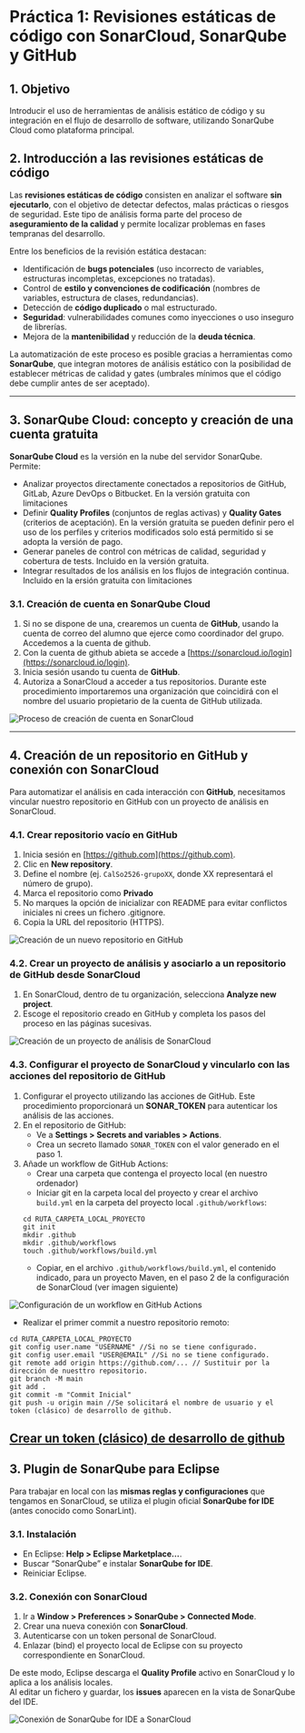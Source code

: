 # Práctica 1: Revisiones estáticas de código con SonarCloud, SonarQube y GitHub
## 1. Objetivo
Introducir el uso de herramientas de análisis estático de código y su integración en el flujo de desarrollo de software, utilizando SonarQube Cloud como plataforma principal.

## 2. Introducción a las revisiones estáticas de código
Las **revisiones estáticas de código** consisten en analizar el software **sin ejecutarlo**, con el objetivo de detectar defectos, malas prácticas o riesgos de seguridad. Este tipo de análisis forma parte del proceso de **aseguramiento de la calidad** y permite localizar problemas en fases tempranas del desarrollo.

Entre los beneficios de la revisión estática destacan:
- Identificación de **bugs potenciales** (uso incorrecto de variables, estructuras incompletas, excepciones no tratadas).
- Control de **estilo y convenciones de codificación** (nombres de variables, estructura de clases, redundancias).
- Detección de **código duplicado** o mal estructurado.
- **Seguridad**: vulnerabilidades comunes como inyecciones o uso inseguro de librerías.
- Mejora de la **mantenibilidad** y reducción de la **deuda técnica**.

La automatización de este proceso es posible gracias a herramientas como **SonarQube**, que integran motores de análisis estático con la posibilidad de establecer métricas de calidad y gates (umbrales mínimos que el código debe cumplir antes de ser aceptado).

---

## 3. SonarQube Cloud: concepto y creación de una cuenta gratuita
**SonarQube Cloud** es la versión en la nube del servidor SonarQube. Permite:
- Analizar proyectos directamente conectados a repositorios de GitHub, GitLab, Azure DevOps o Bitbucket. En la versión gratuita con limitaciones
- Definir **Quality Profiles** (conjuntos de reglas activas) y **Quality Gates** (criterios de aceptación). En la versión gratuita se pueden definir pero el uso de los perfiles y criterios modificados solo está permitido si se adopta la versión de pago.
- Generar paneles de control con métricas de calidad, seguridad y cobertura de tests. Incluido en la versión gratuita.
- Integrar resultados de los análisis en los flujos de integración continua. Incluido en la ersión gratuita con limitaciones

### 3.1. Creación de cuenta en SonarQube Cloud
1. Si no se dispone de una, crearemos un cuenta de **GitHub**, usando la cuenta de correo del alumno que ejerce como coordinador del grupo. Accedemos a la cuenta de github. 
2. Con la cuenta de github abieta se accede a [https://sonarcloud.io/login](https://sonarcloud.io/login).  
3. Inicia sesión usando tu cuenta de **GitHub**.  
4. Autoriza a SonarCloud a acceder a tus repositorios. Durante este procedimiento importaremos una organización que coincidirá con el nombre del usuario propietario de la cuenta de GitHub utilizada.

![Proceso de creación de cuenta en SonarCloud](imagenes/01_practica_01.png)

---

## 4. Creación de un repositorio en GitHub y conexión con SonarCloud
Para automatizar el análisis en cada interacción con **GitHub**, necesitamos vincular nuestro repositorio en GitHub con un proyecto de análisis en SonarCloud.

### 4.1. Crear repositorio vacío en GitHub
1. Inicia sesión en [https://github.com](https://github.com).  
2. Clic en **New repository**.  
3. Define el nombre (ej. `CalSo2526-grupoXX`, donde XX representará el número de grupo).
4. Marca el repositorio como **Privado**  
5. No marques la opción de inicializar con README para evitar conflictos iniciales ni crees un fichero .gitignore.  
6. Copia la URL del repositorio (HTTPS).

![Creación de un nuevo repositorio en GitHub](imagenes/02_practica_01.png)

### 4.2. Crear un proyecto de análisis y asociarlo a un repositorio de GitHub desde SonarCloud
1. En SonarCloud, dentro de tu organización, selecciona **Analyze new project**.  
2. Escoge el repositorio creado en GitHub y completa los pasos del proceso en las páginas sucesivas.  

![Creación de un proyecto de análisis de SonarCloud](imagenes/03_practica_01.png)


### 4.3. Configurar el proyecto de SonarCloud y vincularlo con las acciones del repositorio de GitHub
1. Configurar el proyecto utilizando las acciones de GitHub. Este procedimiento proporcionará un **SONAR_TOKEN** para autenticar los análisis de las acciones.  
2. En el repositorio de GitHub:
   - Ve a **Settings > Secrets and variables > Actions**.
   - Crea un secreto llamado `SONAR_TOKEN` con el valor generado en el paso 1.
5. Añade un workflow de GitHub Actions:
   - Crear una carpeta que contenga el proyecto local (en nuestro ordenador)
   - Iniciar git en la carpeta local del proyecto y crear el archivo `build.yml` en la carpeta del proyecto local `.github/workflows`:
   ```shell
   cd RUTA_CARPETA_LOCAL_PROYECTO
   git init
   mkdir .github
   mkdir .github/workflows
   touch .github/workflows/build.yml
   ```
   - Copiar, en el archivo `.github/workflows/build.yml`, el contenido indicado, para un proyecto Maven, en el paso 2 de la configuración de SonarCloud (ver imagen siguiente)

  ![Configuración de un workflow en GitHub Actions](imagenes/04_practica_01.png)

  - Realizar el primer commit a nuestro repositorio remoto:
   ```shell
   cd RUTA_CARPETA_LOCAL_PROYECTO
   git config user.name "USERNAME" //Si no se tiene configurado.
   git config user.email "USER@EMAIL" //Si no se tiene configurado.
   git remote add origin https://github.com/... // Sustituir por la dirección de nuesttro repositorio.
   git branch -M main
   git add .
   git commit -m "Commit Inicial"
   git push -u origin main //Se solicitará el nombre de usuario y el token (clásico) de desarrollo de github.
   ```
   [Crear un token (clásico) de desarrollo de github](https://docs.github.com/es/authentication/keeping-your-account-and-data-secure/managing-your-personal-access-tokens#creating-a-personal-access-token-classic)
---

## 3. Plugin de SonarQube para Eclipse
Para trabajar en local con las **mismas reglas y configuraciones** que tengamos en SonarCloud, se utiliza el plugin oficial **SonarQube for IDE** (antes conocido como SonarLint).

### 3.1. Instalación
- En Eclipse: **Help > Eclipse Marketplace…**.  
- Buscar “SonarQube” e instalar **SonarQube for IDE**.  
- Reiniciar Eclipse.

### 3.2. Conexión con SonarCloud
1. Ir a **Window > Preferences > SonarQube > Connected Mode**.  
2. Crear una nueva conexión con **SonarCloud**.  
3. Autenticarse con un token personal de SonarCloud.  
4. Enlazar (bind) el proyecto local de Eclipse con su proyecto correspondiente en SonarCloud.  

De este modo, Eclipse descarga el **Quality Profile** activo en SonarCloud y lo aplica a los análisis locales.  
Al editar un fichero y guardar, los **issues** aparecen en la vista de SonarQube del IDE.

![Conexión de SonarQube for IDE a SonarCloud](imagenes/captura_eclipse_sonarqube.png)


